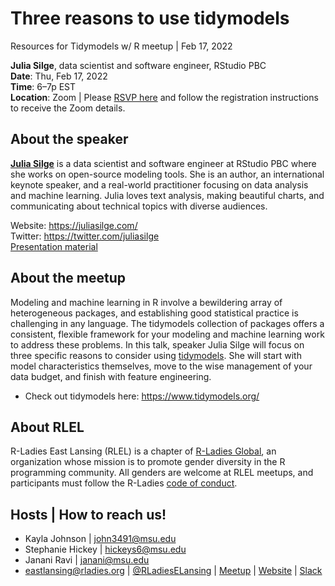 # Three reasons to use tidymodels
Resources for Tidymodels w/ R meetup | Feb 17, 2022

**Julia Silge**, data scientist and software engineer, RStudio PBC <br>
**Date**: Thu, Feb 17, 2022 <br>
**Time**: 6–7p EST <br>
**Location**: Zoom |
Please [RSVP here](meetup.com/rladies-east-lansing/events/283684999/) and follow the registration instructions to receive the Zoom details.

## About the speaker
[**Julia Silge**](//github.com/juliasilge) is a data scientist and software engineer at RStudio PBC where she works on open-source modeling tools. She is an author, an international keynote speaker, and a real-world practitioner focusing on data analysis and machine learning. Julia loves text analysis, making beautiful charts, and communicating about technical topics with diverse audiences.

Website: https://juliasilge.com/ <br>
Twitter: https://twitter.com/juliasilge <br>
[Presentation material](https://juliasilge.github.io/r-ladies-east-lansing/)

## About the meetup
Modeling and machine learning in R involve a bewildering array of heterogeneous packages, and establishing good statistical practice is challenging in any language. The tidymodels collection of packages offers a consistent, flexible framework for your modeling and machine learning work to address these problems. In this talk, speaker Julia Silge will focus on three specific reasons to consider using [tidymodels](https://www.tidymodels.org/). She will start with model characteristics themselves, move to the wise management of your data budget, and finish with feature engineering.

- Check out tidymodels here: https://www.tidymodels.org/

## About RLEL
R-Ladies East Lansing (RLEL) is a chapter of [R-Ladies Global](//rladies.org), an organization whose mission is to promote gender diversity in the R programming community. All genders are welcome at RLEL meetups, and participants must follow the R-Ladies [code of conduct](https://guide.rladies.org/about/coc/). 


## Hosts | How to reach us!
- Kayla Johnson | john3491@msu.edu
- Stephanie Hickey | hickeys6@msu.edu
- Janani Ravi | janani@msu.edu
- eastlansing@rladies.org | [@RLadiesELansing](https://twitter.com/RLadiesELansing) | [Meetup](https://meetup.com/rladies-eastlansing) | [Website](https://rladies-eastlansing.github.io) | [Slack](https://rladies-eastlansing.slack.com)
